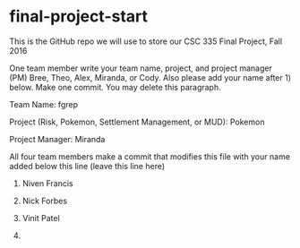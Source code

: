 # final-project-start

This is the GitHub repo we will use to store our CSC 335 Final Project, Fall 2016


One team member write your team name, project, and project manager (PM) Bree, Theo, Alex, Miranda, or Cody.  Also please add your name after 1) below.  Make one commit.  You may delete this paragraph.


Team Name: fgrep

Project (Risk, Pokemon, Settlement Management, or MUD): Pokemon

Project Manager: Miranda


All four team members make a commit that modifies this file with your name added below this line (leave this line here)

1) Niven Francis

2) Nick Forbes

3) Vinit Patel

4)
